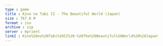 ```yaml
---
type : game
title : Kino no Tabi II - The Beautiful World (Japan)
size : 767.8 M
format : iso
archive : zip
server : myrient
link2 : Kino%20no%20Tabi%20II%20-%20The%20Beautiful%20World%20%28Japan%29
---
```


